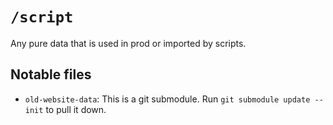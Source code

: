 # `/script`

Any pure data that is used in prod or imported by scripts.

## Notable files

- `old-website-data`: This is a git submodule.  Run `git submodule update --init` to pull it down.
